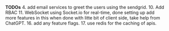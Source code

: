 **TODOs**
4. add email services to greet the users using the sendgrid.
10. Add RBAC
11. WebSocket using Socket.io for real-time, done setting up add more features in this when done with litte bit of client side, take help from ChatGPT.
16. add any feature flags.
17. use redis for the caching of apis.

